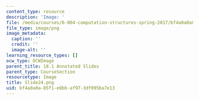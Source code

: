 ```yaml
---
content_type: resource
description: 'Image: '
file: /media/courses/6-004-computation-structures-spring-2017/bf4a0a0a85f1e8bbaf973df095ba7e13_Slide24.png
file_type: image/png
image_metadata:
  caption: ''
  credit: ''
  image-alt: ''
learning_resource_types: []
ocw_type: OCWImage
parent_title: 18.1 Annotated Slides
parent_type: CourseSection
resourcetype: Image
title: Slide24.png
uid: bf4a0a0a-85f1-e8bb-af97-3df095ba7e13
---
```

